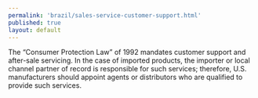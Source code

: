 ```yaml
---
permalink: 'brazil/sales-service-customer-support.html'
published: true
layout: default
---
```

The “Consumer Protection Law” of 1992 mandates customer support and after-sale servicing. In the case of imported products, the importer or local channel partner of record is responsible for such services; therefore, U.S. manufacturers should appoint agents or distributors who are qualified to provide such services.
